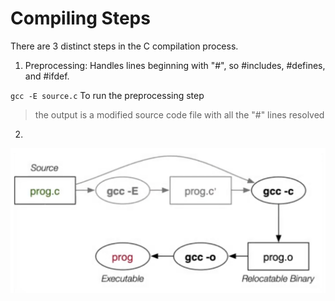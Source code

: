 # Compiling Steps

There are 3 distinct steps in the C compilation process. 

1. Preprocessing: Handles lines beginning with "#", so #includes, #defines, and
#ifdef. 

` gcc -E source.c ` To run the preprocessing step

> the output is a modified source code file with all the "#" lines resolved

2. 

<!-- Compilation:  -->

![Alt Text](images/3StepsCompiling.png)


